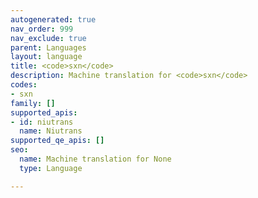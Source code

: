```yaml
---
autogenerated: true
nav_order: 999
nav_exclude: true
parent: Languages
layout: language
title: <code>sxn</code>
description: Machine translation for <code>sxn</code>
codes:
- sxn
family: []
supported_apis:
- id: niutrans
  name: Niutrans
supported_qe_apis: []
seo:
  name: Machine translation for None
  type: Language

---
```


